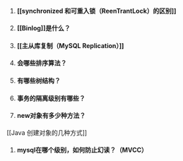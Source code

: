 1. #### [[synchronized 和可重入锁（ReenTrantLock）的区别]]
1. #### [[Binlog]]是什么？
1. #### [[主从库复制（MySQL Replication）]]
1. #### 会哪些排序算法？
1. #### 有哪些树结构？
1. #### 事务的隔离级别有哪些？
1. #### new对象有多少种方法？
[[Java 创建对象的几种方式]]
1. #### mysql在哪个级别，如何防止幻读？（MVCC）
